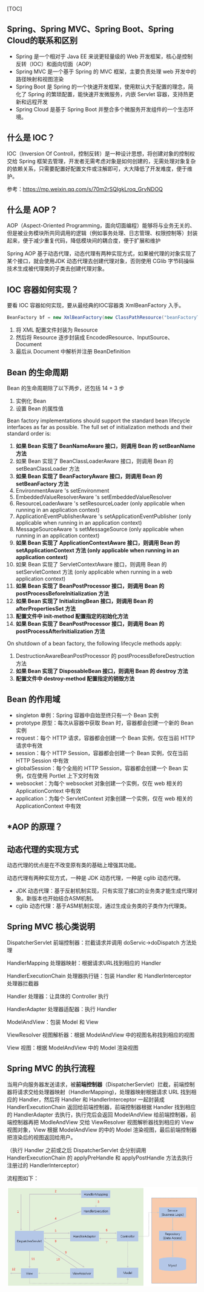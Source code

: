 [TOC]



## Spring、Spring MVC、Spring Boot、Spring Cloud的联系和区别

- Spring 是一个相对于 Java EE 来说更轻量级的 Web 开发框架，核心是控制反转（IOC）和面向切面（AOP）
- Spring MVC 是一个基于 Spring 的 MVC 框架，主要负责处理 web 开发中的路径映射和视图渲染
- Spring Boot 是 Spring 的一个快速开发框架，使用默认大于配置的理念，简化了 Spring 的繁琐配置，能快速开发微服务，内嵌 Servlet 容器，支持热更新和远程开发
- Spring Cloud 是基于 Spring Boot 并整合多个微服务开发组件的一个生态环境。

## 什么是 IOC？

IOC（Inversion Of Controll，控制反转）是一种设计思想，将创建对象的控制权交给 Spring 框架去管理，开发者无需考虑对象是如何创建的，无需处理对象复杂的依赖关系，只需要配置好配置文件或注解即可，大大降低了开发难度，便于维护。

参考：https://mp.weixin.qq.com/s/70m2rSQIgkLroq_GrvNDOQ

## 什么是 AOP？

AOP（Aspect-Oriented Programming，面向切面编程）能够将与业务无关的、但是被业务模块所共同调用的逻辑（例如事务处理、日志管理、权限控制等）封装起来，便于减少重复代码，降低模块间的耦合度，便于扩展和维护

Spring AOP 基于动态代理，动态代理有两种实现方式，如果被代理的对象实现了某个接口，就会使用JDK 动态代理去创建代理对象，否则使用 CGlib 字节码操纵技术生成被代理类的子类去创建代理对象。

## IOC 容器如何实现？

要看 IOC 容器如何实现，要从最经典的IOC容器类 XmlBeanFactory 入手。

```java
BeanFactory bf = new XmlBeanFactory(new ClassPathResource("beanFactoryTest.xml"));
```

1. 将 XML 配置文件封装为 Resource
2. 然后将 Resource 逐步封装成 EncodedResource、InputSource、Document
3. 最后从 Document 中解析并注册 BeanDefinition

## Bean 的生命周期

Bean 的生命周期除了以下两步，还包括 14 + 3 步

1. 实例化 Bean
2. 设置 Bean 的属性值



Bean factory implementations should support the standard bean lifecycle interfaces as far as possible. The full set of initialization methods and their standard order is:

1. **如果 Bean 实现了 BeanNameAware 接口，则调用 Bean 的 setBeanName 方法**
2. 如果 Bean 实现了 BeanClassLoaderAware 接口，则调用 Bean 的 setBeanClassLoader 方法
3. **如果 Bean 实现了 BeanFactoryAware 接口，则调用 Bean 的 setBeanFactory 方法**
4. EnvironmentAware 's setEnvironment
5. EmbeddedValueResolverAware 's setEmbeddedValueResolver
6. ResourceLoaderAware 's setResourceLoader (only applicable when running in an application context)
7. ApplicationEventPublisherAware 's setApplicationEventPublisher (only applicable when running in an application context)
8. MessageSourceAware 's setMessageSource (only applicable when running in an application context)
9. **如果 Bean 实现了 ApplicationContextAware 接口，则调用 Bean 的 setApplicationContext 方法 (only applicable when running in an application context)**
10. 如果 Bean 实现了 ServletContextAware 接口，则调用 Bean 的 setServletContext 方法 (only applicable when running in a web application context)
11. **如果 Bean 实现了 BeanPostProcessor 接口，则调用 Bean 的 postProcessBeforeInitialization 方法**
12. **如果 Bean 实现了 InitializingBean 接口，则调用 Bean 的 afterPropertiesSet 方法**
13. **配置文件中 init-method 配置指定的初始化方法**
14. **如果 Bean 实现了 BeanPostProcessor 接口，则调用 Bean 的 postProcessAfterInitialization 方法**



On shutdown of a bean factory, the following lifecycle methods apply:

1. DestructionAwareBeanPostProcessor 的 postProcessBeforeDestruction 方法
2. **如果 Bean 实现了 DisposableBean 接口，则调用 Bean 的 destroy 方法**
3. **配置文件中 destroy-method 配置指定的销毁方法**



## Bean 的作用域

- singleton 单例：Spring 容器中自始至终只有一个 Bean 实例
- prototype 原型：每次从容器中获取 Bean 时，容器都会创建一个新的 Bean 实例
- request：每个 HTTP 请求，容器都会创建一个 Bean 实例，仅在当前 HTTP 请求中有效
- session：每个 HTTP Session，容器都会创建一个 Bean 实例，仅在当前 HTTP Session 中有效
- globalSession：每个全局的 HTTP Session，容器都会创建一个 Bean 实例，仅在使用 Portlet 上下文时有效
- websocket：为每个 websocket 对象创建一个实例，仅在 web 相关的 ApplicationContext 中有效
- application：为每个 ServletContext 对象创建一个实例，仅在 web 相关的 ApplicationContext 中有效

## *AOP 的原理？

## 动态代理的实现方式

动态代理的优点是在不改变原有类的基础上增强其功能。

动态代理有两种实现方式，一种是 JDK 动态代理，一种是 cglib 动态代理。

- JDK 动态代理：基于反射机制实现，只有实现了接口的业务类才能生成代理对象。新版本也开始结合ASM机制。
- cglib 动态代理：基于ASM机制实现，通过生成业务类的子类作为代理类。

## Spring MVC 核心类说明

DispatcherServlet 前端控制器：拦截请求并调用 doServic->doDispatch 方法处理

HandlerMapping 处理器映射：根据请求URL找到相应的 Handler

HandlerExecutionChain 处理器执行链：包装 Handler 和 HandlerInterceptor 处理器拦截器

Handler 处理器：让具体的 Controller 执行

HandlerAdapter 处理器适配器：执行 Handler

ModelAndView：包装 Model 和 View

ViewResolver 视图解析器：根据 ModelAndView 中的视图名称找到相应的视图

View 视图：根据 ModelAndView 中的 Model 渲染视图

## Spring MVC 的执行流程

当用户向服务器发送请求，被**前端控制器**（DispatcherServlet）拦截，前端控制器将请求交给处理器映射（HandlerMapping)，处理器映射根据请求 URL 找到相应的 Handler，然后将 Handler 和 HandlerInterceptor 一起封装成 HandlerExecutionChain 返回给前端控制器，前端控制器根据 Handler 找到相应的 HandlerAdapter 去执行，执行完后会返回 ModelAndView 给前端控制器，前端控制器再把 ModleAndView 交给 ViewResolver 视图解析器找到相应的 View 视图对象，View 根据 ModelAndView 的中的 Model 渲染视图，最后前端控制器把渲染后的视图返回给用户。

（执行 Handler 之前或之后 DispatcherServlet 会分别调用 HandlerExecutionChain 的 applyPreHandle 和 applyPostHandle 方法去执行注册过的 HandlerInterceptor）

流程图如下：

![img](assets/clipboard.png)

